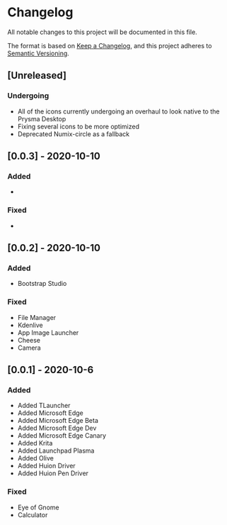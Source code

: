 # Changelog
All notable changes to this project will be documented in this file.

The format is based on [Keep a Changelog](https://keepachangelog.com/en/1.0.0/),
and this project adheres to [Semantic Versioning](https://semver.org/spec/v2.0.0.html).

## [Unreleased]
### Undergoing
- All of the icons currently undergoing an overhaul to look native to the Prysma Desktop
- Fixing several icons to be more optimized
- Deprecated Numix-circle as a fallback

## [0.0.3] - 2020-10-10
### Added
- 

### Fixed
- 

## [0.0.2] - 2020-10-10
### Added
- Bootstrap Studio

### Fixed
- File Manager
- Kdenlive
- App Image Launcher
- Cheese
- Camera

## [0.0.1] - 2020-10-6
### Added
- Added TLauncher
- Added Microsoft Edge
- Added Microsoft Edge Beta
- Added Microsoft Edge Dev
- Added Microsoft Edge Canary
- Added Krita
- Added Launchpad Plasma
- Added Olive
- Added Huion Driver
- Added Huion Pen Driver

### Fixed
- Eye of Gnome
- Calculator
